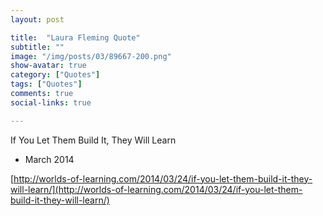 ```yaml
---
layout: post

title:  "Laura Fleming Quote"
subtitle: ""
image: "/img/posts/03/89667-200.png"
show-avatar: true
category: ["Quotes"]
tags: ["Quotes"]
comments: true
social-links: true

---
```

If You Let Them Build It, They Will Learn
 - March 2014

[http://worlds-of-learning.com/2014/03/24/if-you-let-them-build-it-they-will-learn/](http://worlds-of-learning.com/2014/03/24/if-you-let-them-build-it-they-will-learn/)
